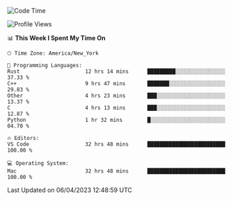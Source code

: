 <!--START_SECTION:waka-->
![Code Time](http://img.shields.io/badge/Code%20Time-295%20hrs%2041%20mins-blue)

![Profile Views](http://img.shields.io/badge/Profile%20Views-0-blue)

📊 **This Week I Spent My Time On** 

```text
🕑︎ Time Zone: America/New_York

💬 Programming Languages: 
Rust                     12 hrs 14 mins      █████████░░░░░░░░░░░░░░░░   37.33 % 
C++                      9 hrs 47 mins       ███████░░░░░░░░░░░░░░░░░░   29.83 % 
Other                    4 hrs 23 mins       ███░░░░░░░░░░░░░░░░░░░░░░   13.37 % 
C                        4 hrs 13 mins       ███░░░░░░░░░░░░░░░░░░░░░░   12.87 % 
Python                   1 hr 32 mins        █░░░░░░░░░░░░░░░░░░░░░░░░   04.70 % 

🔥 Editors: 
VS Code                  32 hrs 48 mins      █████████████████████████   100.00 % 

💻 Operating System: 
Mac                      32 hrs 48 mins      █████████████████████████   100.00 % 
```


 Last Updated on 06/04/2023 12:48:59 UTC
<!--END_SECTION:waka-->
